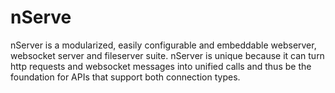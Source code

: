 nServe
=====

nServer is a modularized, easily configurable and embeddable webserver, websocket server and fileserver suite. 
nServer is unique because it can turn http requests and websocket messages into unified calls and thus be the foundation for APIs that support both connection types.

